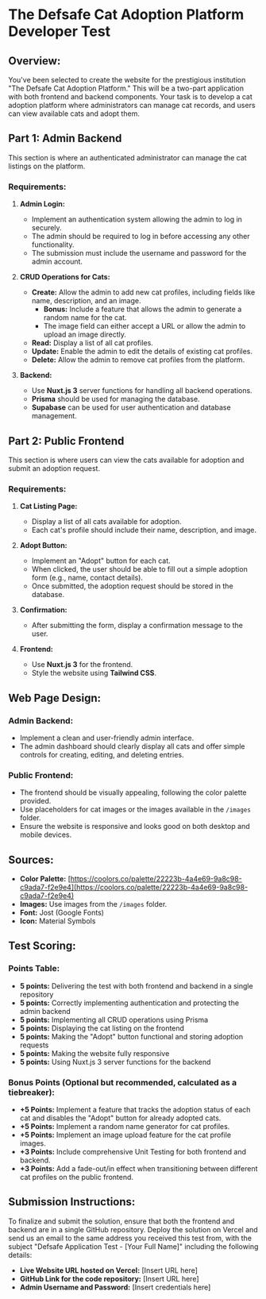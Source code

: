 # The Defsafe Cat Adoption Platform Developer Test

## Overview:
You've been selected to create the website for the prestigious institution "The Defsafe Cat Adoption Platform." This will be a two-part application with both frontend and backend components. Your task is to develop a cat adoption platform where administrators can manage cat records, and users can view available cats and adopt them.

## Part 1: Admin Backend
This section is where an authenticated administrator can manage the cat listings on the platform.

### Requirements:

1. **Admin Login:**
   - Implement an authentication system allowing the admin to log in securely.
   - The admin should be required to log in before accessing any other functionality.
   - The submission must include the username and password for the admin account.

2. **CRUD Operations for Cats:**
   - **Create:** Allow the admin to add new cat profiles, including fields like name, description, and an image.
     - **Bonus:** Include a feature that allows the admin to generate a random name for the cat.
     - The image field can either accept a URL or allow the admin to upload an image directly.
   - **Read:** Display a list of all cat profiles.
   - **Update:** Enable the admin to edit the details of existing cat profiles.
   - **Delete:** Allow the admin to remove cat profiles from the platform.

3. **Backend:**
   - Use **Nuxt.js 3** server functions for handling all backend operations.
   - **Prisma** should be used for managing the database.
   - **Supabase** can be used for user authentication and database management.

## Part 2: Public Frontend
This section is where users can view the cats available for adoption and submit an adoption request.

### Requirements:

1. **Cat Listing Page:**
   - Display a list of all cats available for adoption.
   - Each cat's profile should include their name, description, and image.

2. **Adopt Button:**
   - Implement an "Adopt" button for each cat.
   - When clicked, the user should be able to fill out a simple adoption form (e.g., name, contact details).
   - Once submitted, the adoption request should be stored in the database.

3. **Confirmation:**
   - After submitting the form, display a confirmation message to the user.

4. **Frontend:**
   - Use **Nuxt.js 3** for the frontend.
   - Style the website using **Tailwind CSS**.

## Web Page Design:

### Admin Backend:
- Implement a clean and user-friendly admin interface.
- The admin dashboard should clearly display all cats and offer simple controls for creating, editing, and deleting entries.

### Public Frontend:
- The frontend should be visually appealing, following the color palette provided.
- Use placeholders for cat images or the images available in the `/images` folder.
- Ensure the website is responsive and looks good on both desktop and mobile devices.

## Sources:
- **Color Palette:** [https://coolors.co/palette/22223b-4a4e69-9a8c98-c9ada7-f2e9e4](https://coolors.co/palette/22223b-4a4e69-9a8c98-c9ada7-f2e9e4)
- **Images:** Use images from the `/images` folder.
- **Font:** Jost (Google Fonts)
- **Icon:** Material Symbols

## Test Scoring:

### Points Table:
- **5 points:** Delivering the test with both frontend and backend in a single repository
- **5 points:** Correctly implementing authentication and protecting the admin backend
- **5 points:** Implementing all CRUD operations using Prisma
- **5 points:** Displaying the cat listing on the frontend
- **5 points:** Making the "Adopt" button functional and storing adoption requests
- **5 points:** Making the website fully responsive
- **5 points:** Using Nuxt.js 3 server functions for the backend

### Bonus Points (Optional but recommended, calculated as a tiebreaker):
- **+5 Points:** Implement a feature that tracks the adoption status of each cat and disables the "Adopt" button for already adopted cats.
- **+5 Points:** Implement a random name generator for cat profiles.
- **+5 Points:** Implement an image upload feature for the cat profile images.
- **+3 Points:** Include comprehensive Unit Testing for both frontend and backend.
- **+3 Points:** Add a fade-out/in effect when transitioning between different cat profiles on the public frontend.

## Submission Instructions:
To finalize and submit the solution, ensure that both the frontend and backend are in a single GitHub repository. Deploy the solution on Vercel and send us an email to the same address you received this test from, with the subject "Defsafe Application Test - [Your Full Name]" including the following details:

- **Live Website URL hosted on Vercel:** [Insert URL here]
- **GitHub Link for the code repository:** [Insert URL here]
- **Admin Username and Password:** [Insert credentials here]
